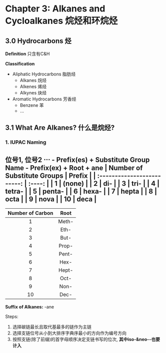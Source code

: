 # Chapter 3: Alkanes and Cycloalkanes 烷烃和环烷烃

## 3.0 Hydrocarbons 烃

 **Definition** 只含有C&H

 **Classification**
  - Aliphatic Hydrocarbons 脂肪烃
    - Alkanes 烷烃
    - Alkenes 烯烃
    - Alkynes 炔烃
  - Aromatic Hydrocarbons 芳香烃
    - Benzene 苯
    - ...

## 3.1 What Are Alkanes? 什么是烷烃?

### 1. IUPAC Naming

位号1, 位号2 $\cdots$ - Prefix(es) + Substitute Group Name - Prefix(ex) + Root + ane
| Number of Substitute Groups | Prefix |
| :-------------------------: | :----: |
|              1              | (none) |
|              2              |  di-   |
|              3              |  tri-  |
|              4              | tetra- |
|              5              | penta- |
|              6              | hexa-  |
|              7              | hepta  |
|              8              |  octa  |
|              9              |  nova  |
|             10              |  deca  |
---

| Number of Carbon | Root  |
| :--------------: | :---: |
|        1         | Meth- |
|        2         | Eth-  |
|        3         | But-  |
|        4         | Prop- |
|        5         | Pent- |
|        6         | Hex-  |
|        7         | Hept- |
|        8         | Oct-  |
|        9         | Non-  |
|        10        | Dec-  |




**Suffix of Alkanes:** -ane

Steps:
1. 选择碳链最长且取代基最多的链作为主链
2. 选择支链位号从小到大排序字典序最小的方向作为编号方向
3. 按照支链(除了前缀)的首字母顺序决定支链书写的位次, **其中iso-&neo--也要计入**
